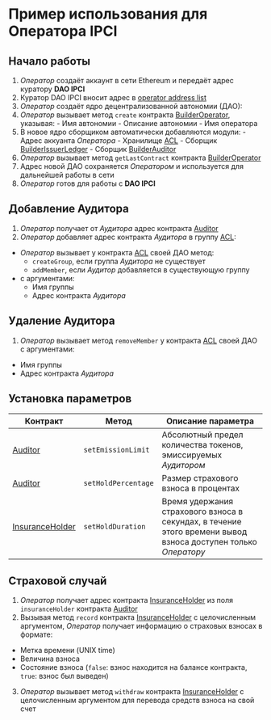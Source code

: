 # Пример использования для Оператора IPCI

## Начало работы

1. *Оператор* создаёт аккаунт в сети Ethereum и передаёт адрес куратору **DAO IPCI**
2. Куратор DAO IPCI вносит адрес в [operator address list][1]
3. *Оператор* создаёт ядро децентрализованной автономии (ДАО):
  1. *Оператор* вызывает метод `create` контракта [BuilderOperator][2], указывая:
    - Имя автономии
    - Описание автономии
    - Имя оператора
  2. В новое ядро сборщиком автоматически добавляются модули:
    - Адрес аккуанта *Оператора*
    - Хранилище [ACL][3]
    - Сборщик [BuilderIssuerLedger][4]
    - Сборщик [BuilderAuditor][5]
  3. *Оператор* вызывает метод `getLastContract` контракта [BuilderOperator][2]
  4. Адрес новой ДАО сохраняется *Оператором* и используется для дальнейшей работы в сети
4. *Оператор* готов для работы с **DAO IPCI**

[1]: https://github.com/airalab/DAO-IPCI/blob/master/OperatorList.md
[2]: https://github.com/airalab/DAO-IPCI/blob/master/contracts/builder/BuilderOperator.sol
[3]: https://github.com/airalab/core/blob/master/sol/acl/ACLStorage.sol
[4]: https://github.com/airalab/DAO-IPCI/blob/master/contracts/builder/BuilderIssuerLedger.sol
[5]: https://github.com/airalab/DAO-IPCI/blob/master/contracts/builder/BuilderAuditor.sol

## Добавление Аудитора

1. *Оператор* получает от *Аудитора* адрес контракта [Auditor][6]
2. *Оператор* добавляет адрес контракта *Аудитора* в группу [ACL][3]:
  - *Оператор* вызывает у контракта [ACL][3] своей ДАО метод:
    - `createGroup`, если группа *Аудитора* не существует
    - `addMember`, если *Аудитор* добавляется в существующую группу
  - с аргументами:
    - Имя группы
    - Адрес контракта *Аудитора*

[6]: https://github.com/airalab/DAO-IPCI/blob/master/contracts/Auditor.sol

## Удаление Аудитора

1. *Оператор* вызывает метод `removeMember` у контракта [ACL][3] своей ДАО с аргументами:
  - Имя группы
  - Адрес контракта *Аудитора*

## Установка параметров

Контракт              | Метод               | Описание параметра
----------------------|---------------------|--------------------
[Auditor][6]          | `setEmissionLimit`  | Абсолютный предел количества токенов, эмиссируемых *Аудитором*
[Auditor][6]          | `setHoldPercentage` | Размер страхового взноса в процентах
[InsuranceHolder][7]  | `setHoldDuration`   | Время удержания страхового взноса в секундах, в течение этого времени вывод взноса доступен только *Оператору*

## Страховой случай

1. *Оператор* получает адрес контракта [InsuranceHolder][7] из поля `insuranceHolder` контракта [Auditor][6]
2. Вызывая метод `record` контракта [InsuranceHolder][7] с целочисленным аргументом, *Оператор* получает информацию о страховых взносах в формате:
  - Метка времени (UNIX time)
  - Величина взноса
  - Состояние взноса (`false`: взнос находится на балансе контракта, `true`: взнос был выведен)
3. *Оператор* вызывает метод `withdraw` контракта [InsuranceHolder][7] с целочисленным аргументом для перевода средств взноса на свой счет

[7]: https://github.com/airalab/DAO-IPCI/blob/master/contracts/InsuranceHolder.sol


